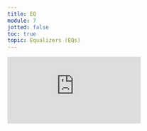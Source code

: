 ```yaml
---
title: EQ
module: 7
jotted: false
toc: true
topic: Equalizers (EQs)
---
```



<div class="embed-responsive embed-responsive-16by9"><iframe class="embed-responsive-item" src="https://www.youtube.com/embed/hNVdvsOEF7w" frameborder="0" allow="accelerometer; autoplay; encrypted-media; gyroscope; picture-in-picture" allowfullscreen></iframe></div>
